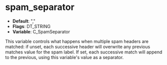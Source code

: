 # spam_separator

- **Default**: ","
- **Flags**: DT_STRING
- **Variable**: C_SpamSeparator

This variable controls what happens when multiple spam headers
are matched: if unset, each successive header will overwrite any
previous matches value for the spam label. If set, each successive
match will append to the previous, using this variable's value as a
separator.
